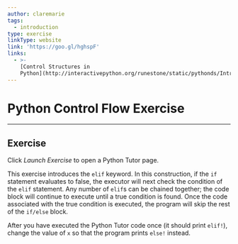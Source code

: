 ```yaml
---
author: claremarie
tags:
  - introduction
type: exercise
linkType: website
link: 'https://goo.gl/hghspF'
links:
  - >-
    [Control Structures in
    Python](http://interactivepython.org/runestone/static/pythonds/Introduction/ControlStructures.html){website}
---
```


# Python Control Flow Exercise


---

## Exercise

Click *Launch Exercise* to open a Python Tutor page.

This exercise introduces the `elif` keyword. In this construction, if the `if` statement evaluates to false, the executor will next check the condition of the `elif` statement. Any number of `elif`s can be chained together; the code block will continue to execute until a true condition is found. Once the code associated with the true condition is executed, the program will skip the rest of the `if/else` block.

After you have executed the Python Tutor code once (it should print `elif!`), change the value of `x` so that the program prints `else!` instead.
 
